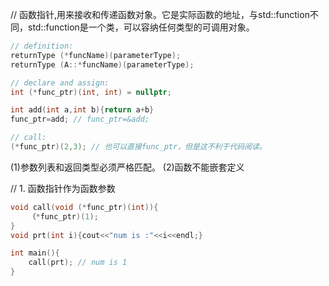 // 函数指针,用来接收和传递函数对象。它是实际函数的地址，与std::function不同，std::function是一个类，可以容纳任何类型的可调用对象。
```cpp
// definition:
returnType (*funcName)(parameterType);
returnType (A::*funcName)(parameterType);

// declare and assign:
int (*func_ptr)(int, int) = nullptr;

int add(int a,int b){return a+b}
func_ptr=add; // func_ptr=&add;

// call:
(*func_ptr)(2,3); // 也可以直接func_ptr，但是这不利于代码阅读。
```
(1)参数列表和返回类型必须严格匹配。
(2)函数不能嵌套定义

// 1. 函数指针作为函数参数
```cpp
void call(void (*func_ptr)(int)){
    （*func_ptr)(1);
}
void prt(int i){cout<<"num is :"<<i<<endl;}

int main(){
    call(prt); // num is 1
}
```